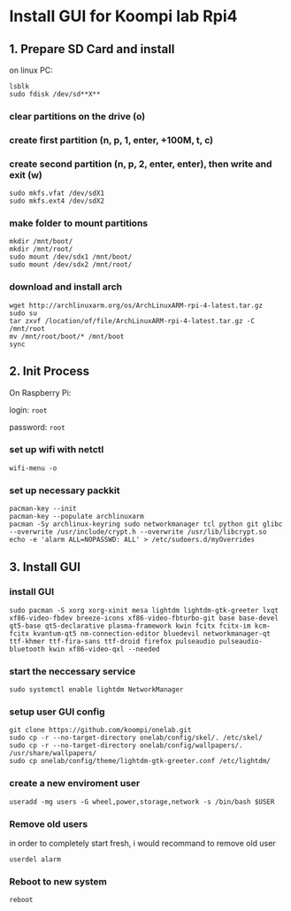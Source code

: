 # Install GUI for Koompi lab Rpi4
## 1. Prepare SD Card and install

on linux PC:

```console 
lsblk
sudo fdisk /dev/sd**X**
```
### clear partitions on the drive (**o**)

### create first partition (**n**, **p**, **1**, **enter**, **+100M**, **t**, **c**)

### create second partition (**n**, **p**, **2**, **enter**, **enter**), then write and exit (**w**)

```console
sudo mkfs.vfat /dev/sdX1
sudo mkfs.ext4 /dev/sdX2
```

### make folder to mount partitions
```console
mkdir /mnt/boot/
mkdir /mnt/root/
sudo mount /dev/sdx1 /mnt/boot/
sudo mount /dev/sdx2 /mnt/root/
````
### download and install arch
```console
wget http://archlinuxarm.org/os/ArchLinuxARM-rpi-4-latest.tar.gz
sudo su
tar zxvf /location/of/file/ArchLinuxARM-rpi-4-latest.tar.gz -C /mnt/root
mv /mnt/root/boot/* /mnt/boot
sync
```
## 2. Init Process

On Raspberry Pi:

login: ``root``

password: ``root``

### set up wifi with netctl

```console
wifi-menu -o
```

### set up necessary packkit

```console
pacman-key --init
pacman-key --populate archlinuxarm
pacman -Sy archlinux-keyring sudo networkmanager tcl python git glibc --overwrite /usr/include/crypt.h --overwrite /usr/lib/libcrypt.so
echo -e 'alarm ALL=NOPASSWD: ALL' > /etc/sudoers.d/myOverrides
```


## 3. Install GUI

### install GUI

```console
sudo pacman -S xorg xorg-xinit mesa lightdm lightdm-gtk-greeter lxqt xf86-video-fbdev breeze-icons xf86-video-fbturbo-git base base-devel qt5-base qt5-declarative plasma-framework kwin fcitx fcitx-im kcm-fcitx kvantum-qt5 nm-connection-editor bluedevil networkmanager-qt ttf-khmer ttf-fira-sans ttf-droid firefox pulseaudio pulseaudio-bluetooth kwin xf86-video-qxl --needed
```

### start the neccessary service

```console
sudo systemctl enable lightdm NetworkManager
```

### setup user GUI config 

```console
git clone https://github.com/koompi/onelab.git
sudo cp -r --no-target-directory onelab/config/skel/. /etc/skel/
sudo cp -r --no-target-directory onelab/config/wallpapers/. /usr/share/wallpapers/
sudo cp onelab/config/theme/lightdm-gtk-greeter.conf /etc/lightdm/
```

### create a new enviroment user

```console
useradd -mg users -G wheel,power,storage,network -s /bin/bash $USER
```

### Remove old users

in order to completely start fresh, i would recommand to remove old user

```console
userdel alarm
```

### Reboot to new system

```console
reboot
```